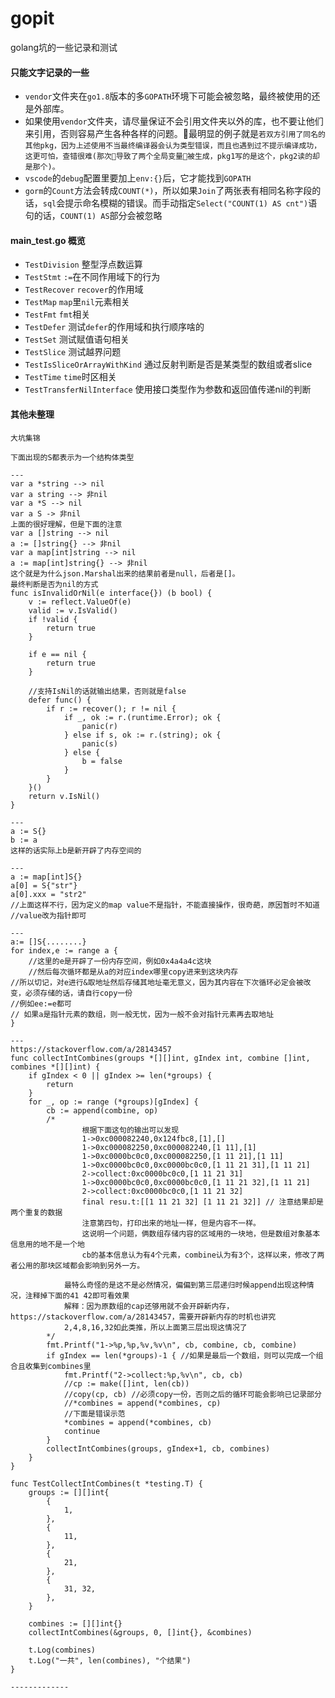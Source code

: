 # gopit
golang坑的一些记录和测试

#### 只能文字记录的一些
- `vendor`文件夹在`go1.8`版本的多`GOPATH`环境下可能会被忽略，最终被使用的还是外部库。
- 如果使用`vendor`文件夹，请尽量保证不会引用文件夹以外的库，也不要让他们来引用，否则容易产生各种各样的问题。最明显的例子就是`若双方引用了同名的其他pkg，因为上述使用不当最终编译器会认为类型错误，而且也遇到过不提示编译成功，这更可怕，查错很难(那次导致了两个全局变量被生成，pkg1写的是这个，pkg2读的却是那个)。`
- `vscode`的`debug`配置里要加上`env:{}`后，它才能找到`GOPATH`
- `gorm`的`Count`方法会转成`COUNT(*)`，所以如果`Join`了两张表有相同名称字段的话，`sql`会提示命名模糊的错误。而手动指定`Select("COUNT(1) AS cnt")`语句的话，`COUNT(1) AS`部分会被忽略

#### main_test.go 概览
- `TestDivision` 整型浮点数运算
- `TestStmt` `:=`在不同作用域下的行为
- `TestRecover` `recover`的作用域
- `TestMap` `map`里`nil`元素相关
- `TestFmt` `fmt`相关
- `TestDefer` 测试`defer`的作用域和执行顺序啥的
- `TestSet` 测试赋值语句相关
- `TestSlice` 测试越界问题
- `TestIsSliceOrArrayWithKind` 通过反射判断是否是某类型的数组或者slice
- `TestTime` `time`时区相关
- `TestTransferNilInterface` 使用接口类型作为参数和返回值传递nil的判断

#### 其他未整理
```
大坑集锦

下面出现的S都表示为一个结构体类型

---
var a *string --> nil
var a string --> 非nil
var a *S --> nil
var a S -> 非nil
上面的很好理解，但是下面的注意
var a []string --> nil
a := []string{} --> 非nil
var a map[int]string --> nil
a := map[int]string{} --> 非nil
这个就是为什么json.Marshal出来的结果前者是null，后者是[]。
最终判断是否为nil的方式
func isInvalidOrNil(e interface{}) (b bool) {
	v := reflect.ValueOf(e)
	valid := v.IsValid()
	if !valid {
		return true
	}

	if e == nil {
		return true
	}

	//支持IsNil的话就输出结果，否则就是false
	defer func() {
		if r := recover(); r != nil {
			if _, ok := r.(runtime.Error); ok {
				panic(r)
			} else if s, ok := r.(string); ok {
				panic(s)
			} else {
				b = false
			}
		}
	}()
	return v.IsNil()
}

---
a := S{}
b := a
这样的话实际上b是新开辟了内存空间的

---
a := map[int]S{}
a[0] = S{"str"}
a[0].xxx = "str2" 
//上面这样不行，因为定义的map value不是指针，不能直接操作，很奇葩，原因暂时不知道
//value改为指针即可

---
a:= []S{........}
for index,e := range a {
	//这里的e是开辟了一份内存空间，例如0x4a4a4c这块
	//然后每次循环都是从a的对应index哪里copy进来到这块内存
//所以切记，对e进行&取地址然后存储其地址毫无意义，因为其内容在下次循环必定会被改变，必须存储的话，请自行copy一份
//例如ee:=e都可
// 如果a是指针元素的数组，则一般无忧，因为一般不会对指针元素再去取地址
}

---
https://stackoverflow.com/a/28143457
func collectIntCombines(groups *[][]int, gIndex int, combine []int, combines *[][]int) {
	if gIndex < 0 || gIndex >= len(*groups) {
		return
	}
	for _, op := range (*groups)[gIndex] {
		cb := append(combine, op)
		/*
				根据下面这句的输出可以发现
				1->0xc000082240,0x124fbc8,[1],[]
				1->0xc000082250,0xc000082240,[1 11],[1]
				1->0xc0000bc0c0,0xc000082250,[1 11 21],[1 11]
				1->0xc0000bc0c0,0xc0000bc0c0,[1 11 21 31],[1 11 21]
				2->collect:0xc0000bc0c0,[1 11 21 31]
				1->0xc0000bc0c0,0xc0000bc0c0,[1 11 21 32],[1 11 21]
				2->collect:0xc0000bc0c0,[1 11 21 32]
				final resu.t:[[1 11 21 32] [1 11 21 32]] // 注意结果却是两个重复的数据
				注意第四句，打印出来的地址一样，但是内容不一样。
				这说明一个问题，俩数组存储内容的区域用的一块地，但是数组对象基本信息用的地不是一个地
				cb的基本信息认为有4个元素，combine认为有3个，这样以来，修改了两者公用的那块区域都会影响到另外一方。

			最特么奇怪的是这不是必然情况，偏偏到第三层递归时候append出现这种情况，注释掉下面的41 42即可看效果
			解释：因为原数组的cap还够用就不会开辟新内存，https://stackoverflow.com/a/28143457，需要开辟新内存的时机也讲究
			2,4,8,16,32如此类推，所以上面第三层出现这情况了
		*/
		fmt.Printf("1->%p,%p,%v,%v\n", cb, combine, cb, combine)
		if gIndex == len(*groups)-1 { //如果是最后一个数组，则可以完成一个组合且收集到combines里
			fmt.Printf("2->collect:%p,%v\n", cb, cb)
			//cp := make([]int, len(cb))
			//copy(cp, cb) //必须copy一份，否则之后的循环可能会影响已记录部分
			//*combines = append(*combines, cp)
			//下面是错误示范
			*combines = append(*combines, cb)
			continue
		}
		collectIntCombines(groups, gIndex+1, cb, combines)
	}
}

func TestCollectIntCombines(t *testing.T) {
	groups := [][]int{
		{
			1,
		},
		{
			11,
		},
		{
			21,
		},
		{
			31, 32,
		},
	}

	combines := [][]int{}
	collectIntCombines(&groups, 0, []int{}, &combines)

	t.Log(combines)
	t.Log("一共", len(combines), "个结果")
}

-------------
```
